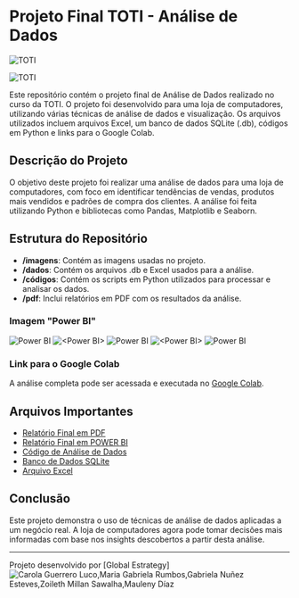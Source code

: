# Projeto Final TOTI - Análise de Dados
![TOTI](https://github.com/muxeres/ciencia_dados/tree/master/images/logototi.png)

![TOTI](https://github.com/toti-br)

Este repositório contém o projeto final de Análise de Dados realizado no curso da TOTI. O projeto foi desenvolvido para uma loja de computadores, utilizando várias técnicas de análise de dados e visualização. Os arquivos utilizados incluem arquivos Excel, um banco de dados SQLite (.db), códigos em Python e links para o Google Colab.

## Descrição do Projeto

O objetivo deste projeto foi realizar uma análise de dados para uma loja de computadores, com foco em identificar tendências de vendas, produtos mais vendidos e padrões de compra dos clientes. A análise foi feita utilizando Python e bibliotecas como Pandas, Matplotlib e Seaborn.

## Estrutura do Repositório

- **/imagens**: Contém as imagens usadas no projeto.
- **/dados**: Contém os arquivos .db e Excel usados para a análise.
- **/códigos**: Contém os scripts em Python utilizados para processar e analisar os dados.
- **/pdf**: Inclui relatórios em PDF com os resultados da análise.

### Imagem "Power BI"
![Power BI](https://github.com/muxeres/ciencia_dados/tree/master/images/relatorioVendas.jpg)
<img alt="<Power BI>" src="<https://github.com/muxeres/ciencia_dados/tree/master/images/relatorioVendas.jpg>">
![Power BI](https://github.com/muxeres/ciencia_dados/tree/master/images/fabricantes.png)
<img alt="<Power BI>" src="<https://github.com/muxeres/ciencia_dados/tree/master/images/fabricantes.png>">
![Power BI](https://github.com/muxeres/ciencia_dados/tree/master/images/produtos.png)



### Link para o Google Colab
A análise completa pode ser acessada e executada no [Google Colab](https://colab.research.google.com/drive/1_kAQqYmyG5TABt4bQoqU-0SH5apqRvNY?usp=sharing).


## Arquivos Importantes

- [Relatório Final em PDF](./pdf_pbix/InfinityHardware.pdf)
- [Relatório Final em POWER BI](./pdf_pbix/computerStore.pbix)
- [Código de Análise de Dados](./codigos/projetolojacomputadores.py)
- [Banco de Dados SQLite](./dados/computer_store_Final.db)
- [Arquivo Excel](./dados/Computer_store_Final.xlsx)

## Conclusão

Este projeto demonstra o uso de técnicas de análise de dados aplicadas a um negócio real. A loja de computadores agora pode tomar decisões mais informadas com base nos insights descobertos a partir desta análise.

---

Projeto desenvolvido por [Global Estrategy]
![Carola Guerrero Luco,Maria Gabriela Rumbos,Gabriela Nuñez Esteves,Zoileth Millan Sawalha,Mauleny Díaz](https://github.com/muxeres/ciencia_dados/tree/master/images/globalconsultoras.jpeg)
